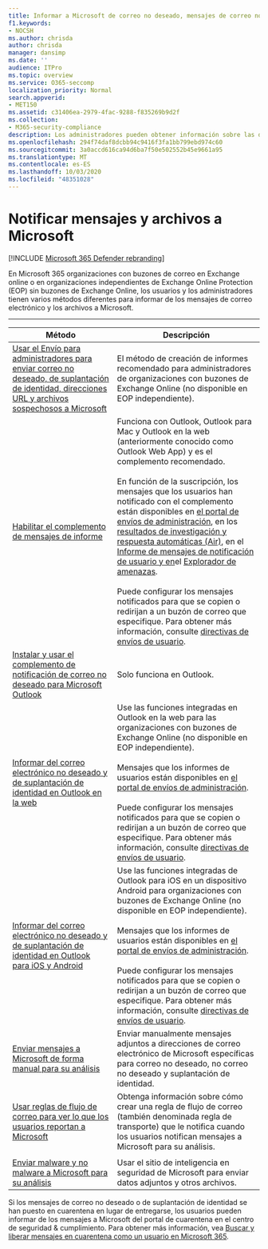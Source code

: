 ```yaml
---
title: Informar a Microsoft de correo no deseado, mensajes de correo no deseado y mensajes de suplantación de identidad
f1.keywords:
- NOCSH
ms.author: chrisda
author: chrisda
manager: dansimp
ms.date: ''
audience: ITPro
ms.topic: overview
ms.service: O365-seccomp
localization_priority: Normal
search.appverid:
- MET150
ms.assetid: c31406ea-2979-4fac-9288-f835269b9d2f
ms.collection:
- M365-security-compliance
description: Los administradores pueden obtener información sobre las distintas formas de informar de los mensajes y los archivos buenos y no válidos a Microsoft para su análisis.
ms.openlocfilehash: 294f74daf8dcbb94c9416f3fa1bb799ebd974c60
ms.sourcegitcommit: 3a0accd616ca94d6ba7f50e502552b45e9661a95
ms.translationtype: MT
ms.contentlocale: es-ES
ms.lasthandoff: 10/03/2020
ms.locfileid: "48351028"
---
```

# <a name="report-messages-and-files-to-microsoft"></a>Notificar mensajes y archivos a Microsoft

[!INCLUDE [Microsoft 365 Defender rebranding](../includes/microsoft-defender-for-office.md)]

En Microsoft 365 organizaciones con buzones de correo en Exchange online o en organizaciones independientes de Exchange Online Protection (EOP) sin buzones de Exchange Online, los usuarios y los administradores tienen varios métodos diferentes para informar de los mensajes de correo electrónico y los archivos a Microsoft.

****

|Método|Descripción|
|---|---|
|[Usar el Envío para administradores para enviar correo no deseado, de suplantación de identidad, direcciones URL y archivos sospechosos a Microsoft](admin-submission.md)|El método de creación de informes recomendado para administradores de organizaciones con buzones de Exchange Online (no disponible en EOP independiente).|
|[Habilitar el complemento de mensajes de informe](enable-the-report-message-add-in.md)|Funciona con Outlook, Outlook para Mac y Outlook en la web (anteriormente conocido como Outlook Web App) y es el complemento recomendado. <br/><br/> En función de la suscripción, los mensajes que los usuarios han notificado con el complemento están disponibles en [el portal de envíos de administración](admin-submission.md), en los [resultados de investigación y respuesta automáticas (Air)](air-view-investigation-results.md), en el [Informe de mensajes de notificación de usuario y en](view-email-security-reports.md#user-reported-messages-report)el [Explorador de amenazas](threat-explorer-views.md#email--submissions). <br/><br/> Puede configurar los mensajes notificados para que se copien o redirijan a un buzón de correo que especifique. Para obtener más información, consulte [directivas de envíos de usuario](user-submission.md).|
|[Instalar y usar el complemento de notificación de correo no deseado para Microsoft Outlook](junk-email-reporting-add-in-for-microsoft-outlook.md)|Solo funciona en Outlook.|
|[Informar del correo electrónico no deseado y de suplantación de identidad en Outlook en la web](report-junk-email-and-phishing-scams-in-outlook-on-the-web-eop.md)|Use las funciones integradas en Outlook en la web para las organizaciones con buzones de Exchange Online (no disponible en EOP independiente). <br/><br/> Mensajes que los informes de usuarios están disponibles en [el portal de envíos de administración](admin-submission.md). <br/><br/> Puede configurar los mensajes notificados para que se copien o redirijan a un buzón de correo que especifique. Para obtener más información, consulte [directivas de envíos de usuario](user-submission.md).|
|[Informar del correo electrónico no deseado y de suplantación de identidad en Outlook para iOS y Android](report-junk-email-and-phishing-scams-in-outlook-for-iOS-and-Android.md)|Use las funciones integradas de Outlook para iOS en un dispositivo Android para organizaciones con buzones de Exchange Online (no disponible en EOP independiente). <br/><br/> Mensajes que los informes de usuarios están disponibles en [el portal de envíos de administración](admin-submission.md). <br/><br/> Puede configurar los mensajes notificados para que se copien o redirijan a un buzón de correo que especifique. Para obtener más información, consulte [directivas de envíos de usuario](user-submission.md).|
|[Enviar mensajes a Microsoft de forma manual para su análisis](submit-spam-non-spam-and-phishing-scam-messages-to-microsoft-for-analysis.md)|Enviar manualmente mensajes adjuntos a direcciones de correo electrónico de Microsoft específicas para correo no deseado, no correo no deseado y suplantación de identidad.|
|[Usar reglas de flujo de correo para ver lo que los usuarios reportan a Microsoft](use-mail-flow-rules-to-see-what-your-users-are-reporting-to-microsoft.md)|Obtenga información sobre cómo crear una regla de flujo de correo (también denominada regla de transporte) que le notifica cuando los usuarios notifican mensajes a Microsoft para su análisis.
|||
|[Enviar malware y no malware a Microsoft para su análisis](submitting-malware-and-non-malware-to-microsoft-for-analysis.md)|Usar el sitio de inteligencia en seguridad de Microsoft para enviar datos adjuntos y otros archivos.|

Si los mensajes de correo no deseado o de suplantación de identidad se han puesto en cuarentena en lugar de entregarse, los usuarios pueden informar de los mensajes a Microsoft del portal de cuarentena en el centro de seguridad & cumplimiento. Para obtener más información, vea [Buscar y liberar mensajes en cuarentena como un usuario en Microsoft 365](find-and-release-quarantined-messages-as-a-user.md).
